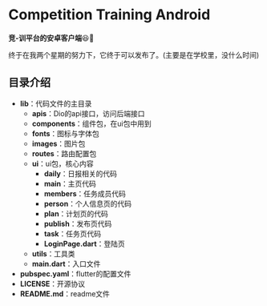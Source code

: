 # Competition Training Android

**竞-训平台的安卓客户端**:laughing::tada:

终于在我两个星期的努力下，它终于可以发布了。(主要是在学校里，没什么时间)

## 目录介绍

- **lib**：代码文件的主目录
  - **apis**：Dio的api接口，访问后端接口
  - **components**：组件包，在ui包中用到
  - **fonts**：图标与字体包
  - **images**：图片包
  - **routes**：路由配置包
  - **ui**：ui包，核心内容
    - **daily**：日报相关的代码
    - **main**：主页代码
    - **members**：任务成员代码
    - **person**：个人信息页的代码
    - **plan**：计划页的代码
    - **publish**：发布页代码
    - **task**：任务页代码
    - **LoginPage.dart**：登陆页
  - **utils**：工具类
  - **main.dart**：入口文件
- **pubspec.yaml**：flutter的配置文件
- **LICENSE**：开源协议
- **README.md**：readme文件
